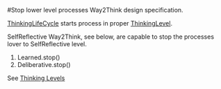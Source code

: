 #Stop lower level processes Way2Think design specification.

[ThinkingLifeCycle](thinking-life-cycle.md) starts process in proper [ThinkingLevel](thinking-level.md).

SelfReflective Way2Think, see below, are capable to stop the processes lover to SelfReflective level.

 1. Learned.stop()
 1. Deliberative.stop()

See [Thinking Levels](thinking-level.md)